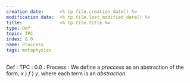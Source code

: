 ```yaml
---
creation date:		<% tp.file.creation_date() %>
modification date:	<% tp.file.last_modified_date() %>
title: 				<% tp.file.title %>
type: Def
topic: TPC
index: 0.0
name: Proccess
tags: metaphysics
---
```


Def : TPC : 0.0 : Process : We define a $proccess$ as an abstraction of the form, $x\ )\ f\ )\ y$, where each term is an $abstraction$.